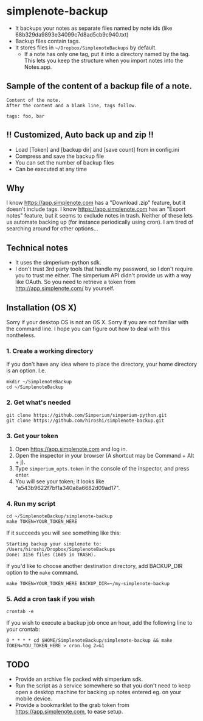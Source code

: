 simplenote-backup
=================

- It backups your notes as separate files named by note ids (like 68b329da9893e34099c7d8ad5cb9c940.txt)
- Backup files contain tags.
- It stores files in `~/Dropbox/SimplenoteBackups` by default.
  - If a note has only one tag, put it into a directory named by the tag. This lets you keep the structure when you import notes into the Notes.app.


## Sample of the content of a backup file of a note.

    Content of the note.
    After the content and a blank line, tags follow.
    
    tags: foo, bar

## !! Customized, Auto back up and zip !!

* Load [Token] and [backup dir] and [save count] from in config.ini
* Compress and save the backup file
* You can set the number of backup files
* Can be executed at any time

## Why

I know https://app.simplenote.com has a "Download .zip" feature, but it doesn't include tags.
I know https://app.simplenote.com has an "Export notes" feature, but it seems to exclude notes in trash.
Neither of these lets us automate backing up (for instance periodically using cron).
I am tired of searching around for other options...

## Technical notes

- It uses the simperium-python sdk.
- I don't trust 3rd party tools that handle my password, so I don't require you to trust me either. The simperium API didn't provide us with a way like OAuth. So you need to retrieve a token from http://app.simplenote.com/ by yourself.


## Installation (OS X)

Sorry if your desktop OS is not an OS X.
Sorry if you are not familiar with the command line.
I hope you can figure out how to deal with this nontheless.

### 1. Create a working directory

If you don't have any idea where to place the directory, your home directory is an option. I.e.

    mkdir ~/SimplenoteBackup
    cd ~/SimplenoteBackup

### 2. Get what's needed

    git clone https://github.com/Simperium/simperium-python.git
    git clone https://github.com/hiroshi/simplenote-backup.git

### 3. Get your token

  1. Open https://app.simplenote.com and log in.
  2. Open the inspector in your browser (A shortcut may be Command + Alt + j).
  3. Type `simperium_opts.token` in the console of the inspector, and press enter.
  4. You will see your token; it looks like "a543b9622f7bf1a340a8a6682d09ad17".

### 4. Run my script

    cd ~/SimplenoteBackup/simplenote-backup
    make TOKEN=YOUR_TOKEN_HERE

If it succeeds you will see something like this:

    Starting backup your simplenote to: /Users/hiroshi/Dropbox/SimplenoteBackups
    Done: 3156 files (1605 in TRASH).


If you'd like to choose another destination directory, add BACKUP_DIR option to the `make` command.

    make TOKEN=YOUR_TOKEN_HERE BACKUP_DIR=~/my-simplenote-backup


### 5. Add a cron task if you wish

    crontab -e

If you wish to execute a backup job once an hour, add the following line to your crontab:

    0 * * * * cd $HOME/SimplenoteBackup/simplenote-backup && make TOKEN=YOU_TOKEN_HERE > cron.log 2>&1


## TODO
- Provide an archive file packed with simperium sdk.
- Run the script as a service somewhere so that you don't need to keep open a desktop machine for backing up notes entered eg. on your mobile device.
- Provide a bookmarklet to the grab token from https://app.simplenote.com, to ease setup.
